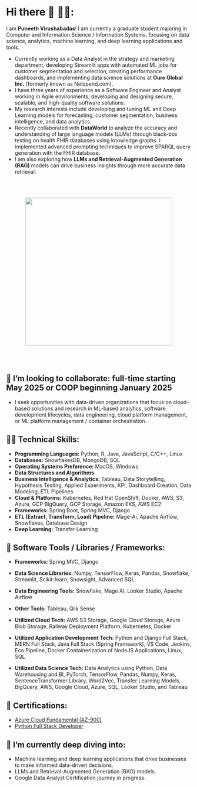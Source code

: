 # Hi there 👋 🤵‍♂️:

I am **Puneeth Virushabadas**! I am currently a graduate student majoring in Computer and Information Science / Information Systems, focusing on data science, analytics, machine learning, and deep learning applications and tools.

- Currently working as a Data Analyst in the strategy and marketing department, developing Streamlit apps with automated ML jobs for customer segmentation and selection, creating performance dashboards, and implementing data science solutions at **Ouro Global Inc.** (formerly known as Netspend.com).
- I have three years of experience as a Software Engineer and Analyst working in Agile environments, developing and designing secure, scalable, and high-quality software solutions.
- My research interests include developing and tuning ML and Deep Learning models for forecasting, customer segmentation, business intelligence, and data analytics.
- Recently collaborated with **DataWorld** to analyze the accuracy and understanding of large language models (LLMs) through black-box testing on health FHIR databases using knowledge graphs. I implemented advanced prompting techniques to improve SPARQL query generation with the FHIR database.
- I am also exploring how **LLMs and Retrieval-Augmented Generation (RAG)** models can drive business insights through more accurate data retrieval.

<br><br>

<p align="center">
  <img src="https://user-images.githubusercontent.com/74038190/212750147-854a394f-fee9-4080-9770-78a4b7ece53f.gif" width="400">
</p>

<br><br>

## 👯 I’m looking to collaborate:  full-time starting May 2025 or COOP beginning January 2025
- I seek opportunities with data-driven organizations that focus on cloud-based solutions and research in ML-based analytics, software development lifecycles, data engineering, cloud platform management, or ML platform management / container orchestration.
  
## 👨‍💻 Technical Skills:
- **Programming Languages:** Python, R, Java, JavaScript, C/C++, Linux
- **Databases:** SnowflakesDB, MongoDB, SQL
- **Operating Systems Preference:** MacOS, Windows
- **Data Structures and Algorithms**
- **Business Intelligence & Analytics:** Tableau, Data Storytelling, Hypothesis Testing, Applied Experiments, KPI, Dashboard Creation, Data Modeling, ETL Pipelines
- **Cloud & Platforms:** Kubernetes, Red Hat OpenShift, Docker, AWS, S3, Azure, GCP BigQuery, GCP Storage, Amazon EKS, AWS EC2
- **Frameworks:** Spring Boot, Spring MVC, Django
- **ETL (Extract, Transform, Load) Pipeline:** Mage-Ai, Apache Airflow, Snowflakes, Database Design
- **Deep Learning:** Transfer Learning

## 🔧 Software Tools / Libraries / Frameworks:
- **Frameworks:** Spring MVC, Django
- **Data Science Libraries:** Numpy, TensorFlow, Keras, Pandas, Snowflake, Streamlit, Scikit-learn, Snowsight, Advanced SQL
- **Data Engineering Tools:** Snowflake, Mage AI, Looker Studio, Apache Airflow
- **Other Tools:** Tableau, Qlik Sense

- **Utilized Cloud Tech:** AWS S3 Storage, Google Cloud Storage, Azure Blob Storage, Railway Deployment Platform, Kubernetes, Docker
- **Utilized Application Development Tech:** Python and Django Full Stack, MERN Full Stack, Java Full Stack (Spring Framework), VS Code, Jenkins, Eco Pipeline, Docker Containerization of NodeJS Applications, Linux, SQL
- **Utilized Data Science Tech:** Data Analytics using Python, Data Warehousing and BI, PyTorch, TensorFlow, Pandas, Numpy, Keras, SentenceTransformer Library, Word2Vec, Transfer Learning Models, BigQuery, AWS, Google Cloud, Azure, SQL, Looker Studio, and Tableau

## 🥇 Certifications:
- [Azure Cloud Fundamental (AZ-900)](https://www.credly.com/badges/04afa1b1-f74c-40b8-935d-28cb9ecebaac/public_url)
- [Python Full Stack Developer](https://www.udemy.com/certificate/UC-c3b2f997-cac1-4d7e-a0d4-43dca16710a5/)

## 🌱 I’m currently deep diving into:
- Machine learning and deep learning applications that drive businesses to make informed data-driven decisions.
- LLMs and Retrieval-Augmented Generation (RAG) models.
- Google Data Analyst Certification journey in progress.

